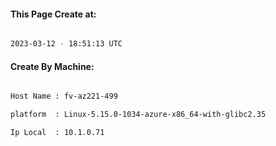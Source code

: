 
   
#### This Page Create at:

```bash

2023-03-12 - 18:51:13 UTC

```

#### Create By Machine:

```bash

Host Name : fv-az221-499

platform  : Linux-5.15.0-1034-azure-x86_64-with-glibc2.35

Ip Local  : 10.1.0.71

```

